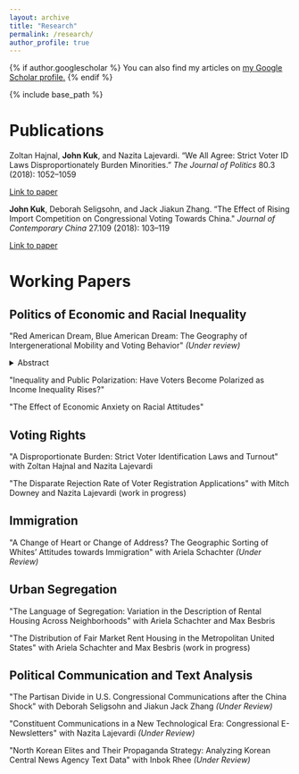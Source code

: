 ```yaml
---
layout: archive
title: "Research"
permalink: /research/
author_profile: true
---
```


{% if author.googlescholar %}
  You can also find my articles on <u><a href="{{author.googlescholar}}">my Google Scholar profile</a>.</u>
{% endif %}

{% include base_path %}

Publications
======
Zoltan Hajnal, **John Kuk**, and Nazita Lajevardi. “We All Agree: Strict Voter ID Laws Disproportionately Burden Minorities.” *The Journal of Politics* 80.3 (2018): 1052–1059

[Link to paper](https://www.journals.uchicago.edu/doi/abs/10.1086/696617)

**John Kuk**, Deborah Seligsohn, and Jack Jiakun Zhang. “The Effect of Rising Import Competition on Congressional Voting Towards China." *Journal of Contemporary China* 27.109 (2018): 103–119

[Link to paper](https://www.tandfonline.com/doi/abs/10.1080/10670564.2017.1363024)




Working Papers
=======

## Politics of Economic and Racial Inequality 
"Red American Dream, Blue American Dream: The Geography of Intergenerational Mobility and Voting Behavior" *(Under review)*

<details><summary>Abstract</summary>
<p>
What happens to voters’ hearts and minds when the reality of the American Dream is shifting? The United States has long been called the “Land of Opportunity” with its high levels of social mobility long considered to be the bedrock of American exceptionalism. However, recent research on intergenerational mobility has found large geographical differences within the United States. In this article, I develop a theory explaining why the level of intergenerational mobility in voters’ neighborhoods is correlated with voting behavior. I show that county level-measured mobility is positively correlated with Republican vote share and the individual probability of voting Republican. This article also provides an explanation why poor voters support Republican candidates. Low-income voters vote Republican in the presence of the prospect that hard work will offer them an opportunity to succeed. Low-income voters’ likelihood of voting Republican is more strongly correlated with intergenerational mobility than middle- and high-income voters.
</p>
</details>

"Inequality and Public Polarization: Have Voters Become Polarized as Income Inequality Rises?"


"The Effect of Economic Anxiety on Racial Attitudes"

## Voting Rights
"A Disproportionate Burden: Strict Voter Identification Laws and Turnout" with Zoltan Hajnal and Nazita Lajevardi

"The Disparate Rejection Rate of Voter Registration Applications" with Mitch Downey and Nazita Lajevardi (work in progress)

## Immigration
"A Change of Heart or Change of Address? The Geographic Sorting of Whites’ Attitudes towards Immigration" with Ariela Schachter *(Under Review)*

## Urban Segregation

"The Language of Segregation: Variation in the Description of Rental Housing Across Neighborhoods" with Ariela Schachter and Max Besbris

"The Distribution of Fair Market Rent Housing in the Metropolitan United States" with Ariela Schachter and Max Besbris (work in progress)

## Political Communication and Text Analysis

"The Partisan Divide in U.S. Congressional Communications after the China Shock" with Deborah Seligsohn and Jiakun Jack Zhang *(Under Review)*

"Constituent Communications in a New Technological Era: Congressional E-Newsletters" with Nazita Lajevardi *(Under Review)*

"North Korean Elites and Their Propaganda Strategy: Analyzing Korean Central News Agency Text Data" with Inbok Rhee *(Under Review)*
